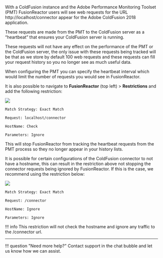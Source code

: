 With a ColdFusion instance and the Adobe Performance Monitoring Toolset (PMT) FusionReactor users will see web requests for the URL http://localhost/connector appear for the Adobe ColdFusion 2018 application.

These requests are made from the PMT to the ColdFusion server as a “heartbeat” that ensures your ColdFusion server is running.

These requests will not have any effect on the performance of the PMT or the ColdFusion server, the only issue with these requests being tracked will be that as we store by default 100 web requests and these requests can fill your request history so you no longer see as much useful data.

When configuring the PMT you can specify the heartbeat interval which would limit the number of requests you would see in FusionReactor.

It is also possible to navigate to **FusionReactor** (top left) > **Restrictions** and add the following restriction:

![](/Troubleshooting/images/PMT_Restriction_host.png)

````
Match Strategy: Exact Match

Request: localhost/connector

HostName: Check

Parameters: Ignore
````

This will stop FusionReactor from tracking the heartbeat requests from the PMT process so they no longer appear in your history lists.

It is possible for certain configurations of the ColdFusion connector to not have a hostname, this can result in the restriction above not stopping the connector requests being ignored by FusionReactor. If this is the case, we recommend using the restriction below:

![](/Troubleshooting/images/PMT_Restriction_nohost.png)

````
Match Strategy: Exact Match

Request: /connector

HostName: Ignore

Parameters: Ignore
````

!!! info
    This restriction will not check the hostname and ignore any traffic to the /connector url.

___

!!! question "Need more help?"
    Contact support in the chat bubble and let us know how we can assist. 